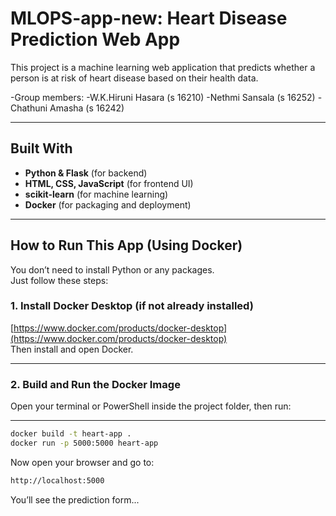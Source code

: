 # MLOPS-app-new: Heart Disease Prediction Web App

This project is a machine learning web application that predicts whether a person is at risk of heart disease based on their health data.

-Group members:
-W.K.Hiruni Hasara (s 16210)
-Nethmi Sansala (s 16252)
-Chathuni Amasha (s 16242)

---

## Built With

- **Python & Flask** (for backend)
- **HTML, CSS, JavaScript** (for frontend UI)
- **scikit-learn** (for machine learning)
- **Docker** (for packaging and deployment)

---

## How to Run This App (Using Docker)

You don’t need to install Python or any packages.  
Just follow these steps:

### 1. Install Docker Desktop (if not already installed)

[https://www.docker.com/products/docker-desktop](https://www.docker.com/products/docker-desktop)  
Then install and open Docker.

---

### 2. Build and Run the Docker Image

Open your terminal or PowerShell inside the project folder, then run:

---

```bash
docker build -t heart-app .
docker run -p 5000:5000 heart-app
```
Now open your browser and go to:

```bash
http://localhost:5000
```
You’ll see the prediction form...


